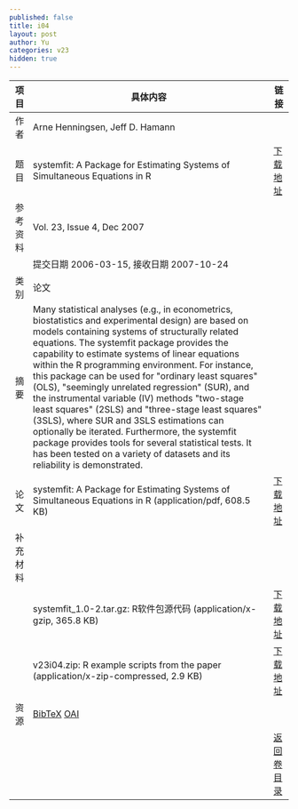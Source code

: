 ```yaml
---
published: false
title: i04
layout: post
author: Yu
categories: v23
hidden: true
---
```


| 项目 | 具体内容 | 链接 |
|---:|---|---|
| 作者 | Arne Henningsen, Jeff D. Hamann| |
| 题目 |systemfit: A Package for Estimating Systems of Simultaneous Equations in R | [下载地址](http://www.jstatsoft.org/v23/i04/paper) |
| 参考资料 |Vol. 23, Issue 4, Dec 2007 | |
| | 提交日期 2006-03-15, 接收日期 2007-10-24| | 
| 类别 | 论文| |
| 摘要 | Many statistical analyses (e.g., in econometrics, biostatistics and experimental design) are based on models containing systems of structurally related equations.  The systemfit package provides the capability to estimate systems of linear equations within the R programming environment.  For instance, this package can be used for "ordinary least squares" (OLS),  "seemingly unrelated regression" (SUR), and the instrumental variable (IV) methods "two-stage least squares" (2SLS) and "three-stage least squares" (3SLS), where SUR and 3SLS estimations can optionally be iterated.  Furthermore, the systemfit package provides tools for several statistical tests.  It has been tested on a variety of datasets and its reliability is demonstrated.| |
| 论文 | systemfit: A Package for Estimating Systems of Simultaneous Equations in R  (application/pdf, 608.5 KB)| [下载地址](http://www.jstatsoft.org/v23/i04/paper) |
| 补充材料 | | |
| |systemfit_1.0-2.tar.gz: R软件包源代码  (application/x-gzip, 365.8 KB)|  [下载地址](http://www.jstatsoft.org/v23/i04/supp/1) |
| |v23i04.zip: R example scripts from the paper  (application/x-zip-compressed, 2.9 KB)|  [下载地址](http://www.jstatsoft.org/v23/i04/supp/2) |
| 资源 | [BibTeX](http://www.jstatsoft.org/v23/i04/bibtex) [OAI](http://www.jstatsoft.org/oai?verb=GetRecord&identifier=oai.jstatsoft/v23/i04&prefix=oai_dc)| |
| |  | [返回卷目录]({{site.baseurl}}/volume/v23.html) |